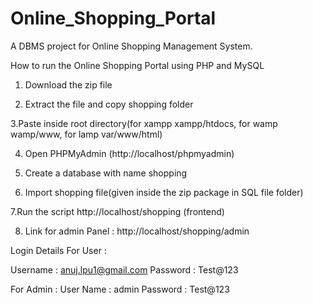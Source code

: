 # Online_Shopping_Portal
A DBMS project for Online Shopping Management System.

How to run the Online Shopping Portal using PHP and MySQL
1. Download the  zip file

2. Extract the file and copy shopping folder

3.Paste inside root directory(for xampp xampp/htdocs, for wamp wamp/www, for lamp var/www/html)

4. Open PHPMyAdmin (http://localhost/phpmyadmin)

5. Create a database with name shopping

6. Import shopping file(given inside the zip package in SQL file folder)

7.Run the script http://localhost/shopping (frontend)

8. Link for admin Panel : http://localhost/shopping/admin

Login Details For User :

Username : anuj.lpu1@gmail.com
Password : Test@123

For Admin :
User Name : admin
Password : Test@123
